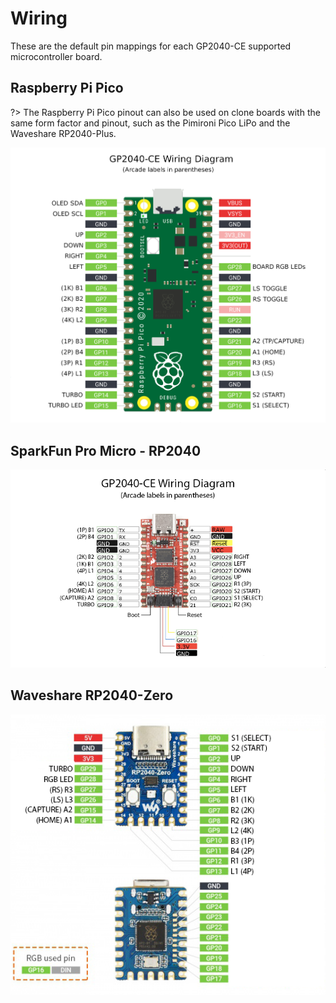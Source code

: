 # Wiring

These are the default pin mappings for each GP2040-CE supported microcontroller board.

## Raspberry Pi Pico

?> The Raspberry Pi Pico pinout can also be used on clone boards with the same form factor and pinout, such as the Pimironi Pico LiPo and the Waveshare RP2040-Plus.

![Raspberry Pi Pico Pinout](assets/wiring/RaspberryPiPico_Pinout.png)

## SparkFun Pro Micro - RP2040

![SparkFun Pro Micro - RP2040 Pinout](assets/wiring/SparkFunProMicroRP2040_Pinout.png)

## Waveshare RP2040-Zero

![Waveshare RP2040-Zero Pinout](assets/wiring/WaveshareRP2040Zero_Pinout.png)

